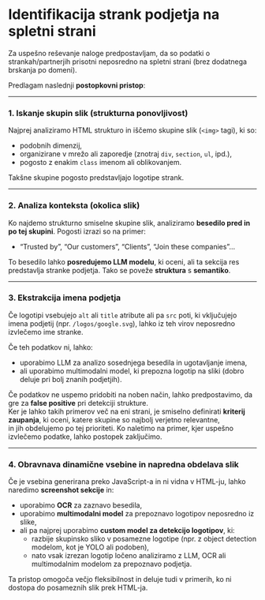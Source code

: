 # Identifikacija strank podjetja na spletni strani

Za uspešno reševanje naloge predpostavljam, da so podatki o strankah/partnerjih prisotni neposredno na spletni strani (brez dodatnega brskanja po domeni).

Predlagam naslednji **postopkovni pristop**:

---

### 1. **Iskanje skupin slik (strukturna ponovljivost)**  
Najprej analiziramo HTML strukturo in iščemo skupine slik (`<img>` tagi), ki so:
- podobnih dimenzij,
- organizirane v mrežo ali zaporedje (znotraj `div`, `section`, `ul`, ipd.),
- pogosto z enakim `class` imenom ali oblikovanjem.

Takšne skupine pogosto predstavljajo logotipe strank.

---

### 2. **Analiza konteksta (okolica slik)**  
Ko najdemo strukturno smiselne skupine slik, analiziramo **besedilo pred in po tej skupini**. Pogosti izrazi so na primer:
- “Trusted by”, “Our customers”, “Clients”, “Join these companies”…

To besedilo lahko **posredujemo LLM modelu**, ki oceni, ali ta sekcija res predstavlja stranke podjetja. Tako se poveže **struktura** s **semantiko**.

---

### 3. **Ekstrakcija imena podjetja**  
Če logotipi vsebujejo `alt` ali `title` atribute ali pa `src` poti, ki vključujejo imena podjetij (npr. `/logos/google.svg`), lahko iz teh virov neposredno izvlečemo ime stranke.

Če teh podatkov ni, lahko:
- uporabimo LLM za analizo sosednjega besedila in ugotavljanje imena,
- ali uporabimo multimodalni model, ki prepozna logotip na sliki (dobro deluje pri bolj znanih podjetjih).

Če podatkov ne uspemo pridobiti na noben način, lahko predpostavimo, da gre za **false positive** pri detekciji strukture.  
Ker je lahko takih primerov več na eni strani, je smiselno definirati **kriterij zaupanja**, ki oceni, katere skupine so najbolj verjetno relevantne,  
in jih obdelujemo po tej prioriteti. Ko naletimo na primer, kjer uspešno izvlečemo podatke, lahko postopek zaključimo.

---

### 4. **Obravnava dinamične vsebine in napredna obdelava slik**  
Če je vsebina generirana preko JavaScript-a in ni vidna v HTML-ju, lahko naredimo **screenshot sekcije** in:

- uporabimo **OCR** za zaznavo besedila,  
- uporabimo **multimodalni model** za prepoznavo logotipov neposredno iz slike,  
- ali pa najprej uporabimo **custom model za detekcijo logotipov**, ki:
  - razbije skupinsko sliko v posamezne logotipe (npr. z object detection modelom, kot je YOLO ali podoben),
  - nato vsak izrezan logotip ločeno analiziramo z LLM, OCR ali multimodalnim modelom za prepoznavo podjetja.

Ta pristop omogoča večjo fleksibilnost in deluje tudi v primerih, ko ni dostopa do posameznih slik prek HTML-ja.
